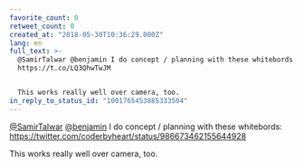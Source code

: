 ```yaml
---
favorite_count: 0
retweet_count: 0
created_at: "2018-05-30T10:36:29.000Z"
lang: en
full_text: >-
  @SamirTalwar @benjamin I do concept / planning with these whitebords:
  https://t.co/LQ3QhwTwJM


  This works really well over camera, too.
in_reply_to_status_id: "1001765453885333504"
---
```


[@SamirTalwar](https://twitter.com/SamirTalwar)
[@benjamin](https://twitter.com/benjamin) I do concept / planning with these
whitebords: <https://twitter.com/coderbyheart/status/986673462155644928>

This works really well over camera, too.
